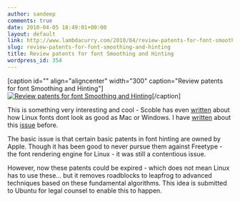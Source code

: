 ```yaml
---
author: sandeep
comments: true
date: 2010-04-05 18:49:01+00:00
layout: default
link: http://www.lambdacurry.com/2010/04/review-patents-for-font-smoothing-and-hinting/
slug: review-patents-for-font-smoothing-and-hinting
title: Review patents for font Smoothing and Hinting
wordpress_id: 354
---
```


[caption id="" align="aligncenter" width="300" caption="Review patents for font Smoothing and Hinting"][![Review patents for font Smoothing and Hinting](http://brainstorm.ubuntu.com/idea/24276/image/1/)](http://brainstorm.ubuntu.com/idea/24276/)[/caption]

This is something very interesting and cool - Scoble has even [written](http://scobleizer.com/2006/08/17/linux-achilles-heel-fonts/) about how Linux fonts dont look as good as Mac or Windows. I have [written](http://www.lambdacurry.com/2008/01/03/a-tale-of-freetype-and-apple/) about this [issue](http://www.lambdacurry.com/2009/11/08/linux-and-the-quest-for-eye-candy/) before.

The basic issue is that certain basic patents in font hinting are owned by Apple. Though it has been good to never pursue them against Freetype - the font rendering engine for Linux - it was still a contentious issue.

However, now these patents could be expired - which does not mean Linux has to use these... but it removes roadblocks to leapfrog to advanced techniques based on these fundamental algorithms. This idea is submitted to Ubuntu for legal counsel to enable this to happen.
